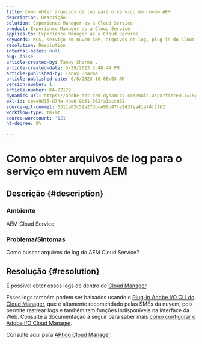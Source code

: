 ```yaml
---
title: Como obter arquivos de log para o serviço em nuvem AEM
description: Descrição
solution: Experience Manager as a Cloud Service
product: Experience Manager as a Cloud Service
applies-to: Experience Manager as a Cloud Service
keywords: KCS, serviço em nuvem AEM, arquivos de log, plug-in do Cloud Manager
resolution: Resolution
internal-notes: null
bug: false
article-created-by: Tanay Sharma .
article-created-date: 5/29/2023 3:48:44 PM
article-published-by: Tanay Sharma .
article-published-date: 6/8/2023 10:00:03 AM
version-number: 1
article-number: KA-22172
dynamics-url: https://adobe-ent.crm.dynamics.com/main.aspx?forceUCI=1&pagetype=entityrecord&etn=knowledgearticle&id=7a075947-38fe-ed11-8f6e-6045bd006b3d
exl-id: ceee9d15-d74e-4be6-9b51-502fa1cccb62
source-git-commit: 0311a02c52a273bce96b47fe2d3fea41a74f2fb2
workflow-type: tm+mt
source-wordcount: '121'
ht-degree: 8%

---
```


# Como obter arquivos de log para o serviço em nuvem AEM

## Descrição {#description}


### <b>Ambiente</b>

AEM Cloud Service



### <b>Problema/Sintomas</b>

Como buscar arquivos de log do AEM Cloud Service?




## Resolução {#resolution}


É possível obter esses logs de dentro de [Cloud Manager](https://experienceleague.adobe.com/docs/experience-manager-cloud-service/content/implementing/using-cloud-manager/manage-logs.html?lang=en).

Esses logs também podem ser baixados usando o [Plug-in Adobe I/O CLI do Cloud Manager](https://github.com/adobe/aio-cli-plugin-cloudmanager), que é altamente recomendado pelas SMEs da nuvem, pois permite rastrear logs e também tem funções indisponíveis na interface da Web. Consulte a documentação a seguir para saber mais [como configurar o Adobe I/O Cloud Manager](https://experienceleaguecommunities.adobe.com/t5/adobe-experience-manager/setting-up-adobe-i-o-cli-for-cloud-manager-aem-community-blog/m-p/380156).

Consulte aqui para [API do Cloud Manager](https://developer.adobe.com/experience-cloud/cloud-manager/reference/api/#operation/getEnvironmentLogs).
